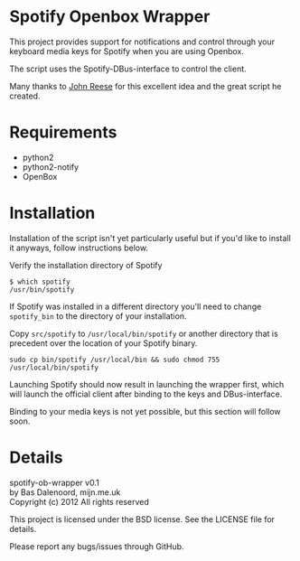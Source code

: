 Spotify Openbox Wrapper
======================

This project provides support for notifications and control through
your keyboard media keys for Spotify when you are using Openbox.

The script uses the Spotify-DBus-interface to control the client.

Many thanks to [John Reese](https://github.com/jreese/spotify-gnome) for 
this excellent idea and the great script he created.

Requirements
============
 - python2
 - python2-notify
 - OpenBox

Installation
============
Installation of the script isn't yet particularly useful but if you'd
like to install it anyways, follow instructions below.

Verify the installation directory of Spotify
    
    $ which spotify    
    /usr/bin/spotify

If Spotify was installed in a different directory you'll need to
change `spotify_bin` to the directory of your installation.    
    
Copy `src/spotify` to `/usr/local/bin/spotify` or another directory
that is precedent over the location of your Spotify binary.

    sudo cp bin/spotify /usr/local/bin && sudo chmod 755 /usr/local/bin/spotify    
    
Launching Spotify should now result in launching the wrapper first, which
will launch the official client after binding to the keys and DBus-interface.    
    
Binding to your media keys is not yet possible, but this section will follow
soon.

Details
=======
spotify-ob-wrapper v0.1    
by Bas Dalenoord, mijn.me.uk    
Copyright (c) 2012 All rights reserved    
    
This project is licensed under the BSD license. See the LICENSE file for 
details.    

Please report any bugs/issues through GitHub.

